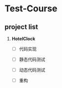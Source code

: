 # Test-Course
## project list
1. **HotelClock**
	- [ ] 代码实现
	- [ ] 静态代码测试
	- [ ] 动态代码测试
	- [ ] 重构



